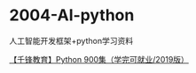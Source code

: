 # 2004-AI-python
 人工智能开发框架+python学习资料

 [【千锋教育】Python 900集（学完可就业/2019版）](https://www.bilibili.com/video/BV15J411T7WQ?p=1)
 
 
